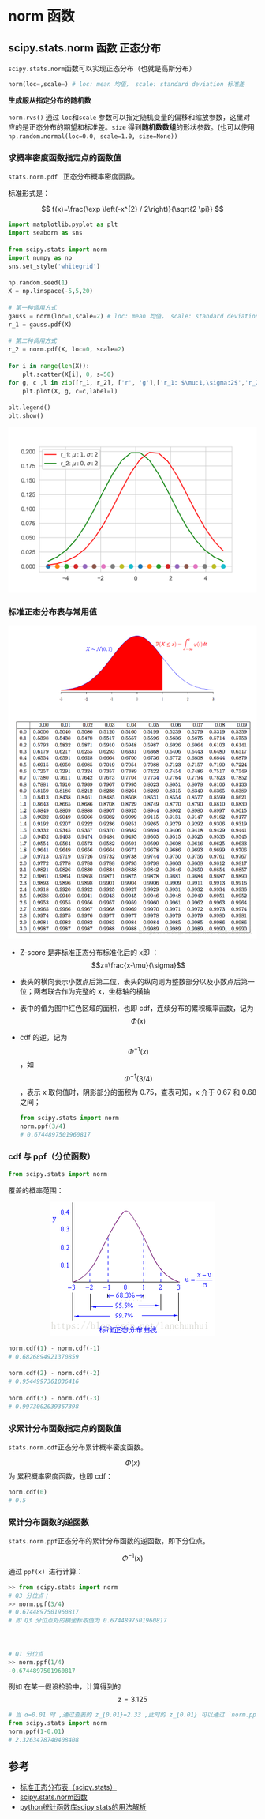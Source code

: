# norm 函数

## scipy.stats.norm 函数 正态分布

`scipy.stats.norm`函数可以实现正态分布（也就是高斯分布）

```python
norm(loc=,scale=) # loc: mean 均值， scale: standard deviation 标准差
```

**生成服从指定分布的随机数**

`norm.rvs()` 通过 `loc`和`scale` 参数可以指定随机变量的偏移和缩放参数，这里对应的是正态分布的期望和标准差。`size` 得到**随机数数组**的形状参数。(也可以使用`np.random.normal(loc=0.0, scale=1.0, size=None))`

### 求概率密度函数指定点的函数值

`stats.norm.pdf ` 正态分布概率密度函数。

标准形式是：


$$
f(x)=\frac{\exp \left(-x^{2} / 2\right)}{\sqrt{2 \pi}}
$$


```python
import matplotlib.pyplot as plt
import seaborn as sns

from scipy.stats import norm
import numpy as np
sns.set_style('whitegrid')

np.random.seed(1)
X = np.linspace(-5,5,20)

# 第一种调用方式
gauss = norm(loc=1,scale=2) # loc: mean 均值， scale: standard deviation 标准差
r_1 = gauss.pdf(X)

# 第二种调用方式
r_2 = norm.pdf(X, loc=0, scale=2)

for i in range(len(X)):
    plt.scatter(X[i], 0, s=50)
for g, c ,l in zip([r_1, r_2], ['r', 'g'],['r_1: $\mu:1,\sigma:2$','r_2: $\mu:0,\sigma:2$']):  # 'r': red, 'g':green
    plt.plot(X, g, c=c,label=l)
    
plt.legend()
plt.show()
```

<center><img src="https://raw.githubusercontent.com/HG1227/image/master/img_tuchuang/20200531104136.png"/></center>




### 标准正态分布表与常用值

<center><img src="https://raw.githubusercontent.com/HG1227/image/master/img_tuchuang/20200610162345.png"/></center>


- Z-score 是非标准正态分布标准化后的 x即 ：$$z=\frac{x-\mu}{\sigma}$$

- 表头的横向表示小数点后第二位，表头的纵向则为整数部分以及小数点后第一位；两者联合作为完整的 x，坐标轴的横轴

- 表中的值为图中红色区域的面积，也即 cdf，连续分布的累积概率函数，记为 $$\Phi(x)$$ 

- cdf 的逆，记为$$\Phi^{-1}(x)$$ ，如$$\Phi^{-1}(3/4)$$ ，表示 x 取何值时，阴影部分的面积为 0.75，查表可知，x 介于 0.67 和 0.68 之间；

  ```python
  from scipy.stats import norm
  norm.ppf(3/4)
  # 0.6744897501960817
  
  ```

  

### cdf 与 ppf（分位函数）

```python
from scipy.stats import norm
```

覆盖的概率范围：

<center><img src="https://raw.githubusercontent.com/HG1227/image/master/img_tuchuang/20200610160857.gif"/ ></center>


```python
norm.cdf(1) - norm.cdf(-1)
# 0.6826894921370859

norm.cdf(2) - norm.cdf(-2)
# 0.9544997361036416

norm.cdf(3) - norm.cdf(-3)
# 0.9973002039367398
```

### **求累计分布函数指定点的函数值**

`stats.norm.cdf`正态分布累计概率密度函数。

$$\Phi(x)$$ 为 累积概率密度函数，也即 cdf：

```python
norm.cdf(0)
# 0.5
```

### **累计分布函数的逆函数**

`stats.norm.ppf`正态分布的累计分布函数的逆函数，即下分位点。

$$\Phi^{-1}(x)$$ 通过 `ppf(x) `进行计算：

```python
>> from scipy.stats import norm
# Q3 分位点；
>> norm.ppf(3/4)
# 0.6744897501960817
# 即 Q3 分位点处的横坐标取值为 0.6744897501960817



# Q1 分位点
>> norm.ppf(1/4)
-0.6744897501960817
```

例如 在某一假设检验中，计算得到的 $$z=3.125$$ 



```python
# 当 α=0.01 时 ,通过查表的 z_{0.01}=2.33 ,此时的 z_{0.01} 可以通过 `norm.ppf` 计算的到
from scipy.stats import norm
norm.ppf(1-0.01)
# 2.3263478740408408
```





## 参考

- <a href="https://blog.csdn.net/lanchunhui/article/details/80381367" target="_blank">标准正态分布表（scipy.stats）</a> 
- <a href="https://blog.csdn.net/m0_37586991/article/details/89792673" target="_blank">scipy.stats.norm函数</a>
- <a href="https://www.jb51.net/article/181315.htm" target="_blank">python统计函数库scipy.stats的用法解析</a>